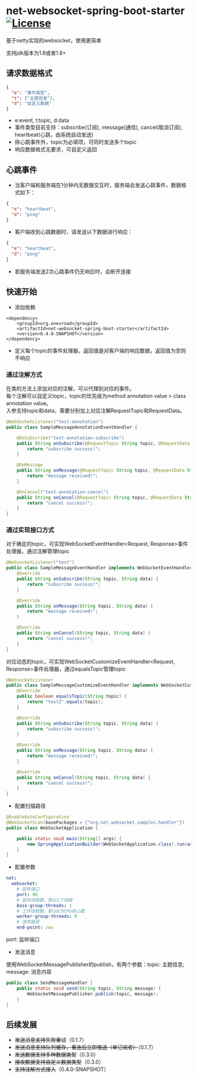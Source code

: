 # net-websocket-spring-boot-starter [![License](http://img.shields.io/:license-apache-brightgreen.svg)](http://www.apache.org/licenses/LICENSE-2.0.html)

基于netty实现的websocket，使用更简单

支持jdk版本为1.8或者1.8+

## 请求数据格式
```json
{
  "e": "事件类型",
  "t": ["主题信息"],
  "d": "自定义数据"
}
```
- e:event, t:topic, d:data
- 事件类型目前支持：subscribe(订阅), message(通信), cancel(取消订阅), heartbeat(心跳，由系统自动发送)
- 除心跳事件外，topic为必填项，可同时发送多个topic
- 响应数据格式无要求，可自定义返回

## 心跳事件
- 当客户端和服务端在1分钟内无数据交互时，服务端会发送心跳事件，数据格式如下：
```json
{
  "e": "heartbeat",
  "d": "ping"
}
```
- 客户端收到心跳数据时，请发送以下数据进行响应：
```json
{
  "e": "heartbeat",
  "d": "pong"
}
```
- 若服务端发送2次心跳事件仍无响应时，会断开连接

## 快速开始
- 添加依赖
```
<dependency>
    <groupId>org.onevroad</groupId>
    <artifactId>net-websocket-spring-boot-starter</artifactId>
    <version>0.4.0-SNAPSHOT</version>
</dependency>
```

- 定义每个topic的事件处理器，返回值是对客户端的响应数据，返回值为空则不响应
### 通过注解方式
在类的方法上添加对应的注解，可以代理到对应的事件。  
每个注解可以自定义topic，topic的优先级为method annotation value > class annotation value。  
入参支持topic和data，需要分别加上对应注解RequestTopic和RequestData。
```java
@WebSocketListener("test-annotation")
public class SampleMessageAnnotationEventHandler {

    @OnSubscribe("test-annotation-subscribe")
    public String onSubscribe(@RequestTopic String topic, @RequestData String data) {
        return "subscribe success!";
    }

    @OnMessage
    public String onMessage(@RequestTopic String topic, @RequestData String data) {
        return "message received!";
    }

    @OnCancel("test-annotation-cancel")
    public String onCancel(@RequestTopic String topic, @RequestData String data) {
        return "cancel success!";
    }
}
```
### 通过实现接口方式
对于确定的topic，可实现WebSocketEventHandler<Request, Response>事件处理器，通过注解管理topic
```java
@WebsocketListener("test")
public class SampleMessageEventHandler implements WebSocketEventHandler<String, String> {
    @Override
    public String onSubscribe(String topic, String data) {
        return "subscribe success!";
    }

    @Override
    public String onMessage(String topic, String data) {
        return "message received!";
    }

    @Override
    public String onCancel(String topic, String data) {
        return "cancel success!";
    }
}
```
对应动态的topic，可实现WebSocketCustomizeEventHandler<Request, Response>事件处理器，通过equalsTopic管理topic
```java
@WebsocketListener
public class SampleMessageCustomizeEventHandler implements WebSocketCustomizeEventHandler<String, String> {
    @Override
    public boolean equalsTopic(String topic) {
        return "test2".equals(topic);
    }

    @Override
    public String onSubscribe(String topic, String data) {
        return "subscribe success!";
    }

    @Override
    public String onMessage(String topic, String data) {
        return "message received!";
    }

    @Override
    public String onCancel(String topic, String data) {
        return "cancel success!";
    }
}
```

- 配置扫描路径
```java
@EnableAutoConfiguration
@WebSocketScan(basePackages = {"org.net.websocket.samples.handler"})
public class WebSocketApplication {

    public static void main(String[] args) {
        new SpringApplicationBuilder(WebSocketApplication.class).run(args);
    }
}
```

- 配置参数
```yaml
net:
  websocket:
    # 监听端口
    port: 80
    # 监听线程数，默认1个线程
    boss-group-threads: 1
    # 工作线程数，默认0为CPU核心数
    worker-group-threads: 0
    # 请求路径
    end-point: /ws
```
port: 监听端口

- 发送消息

使用WebSocketMessagePublisher的publish，有两个参数：topic: 主题信息; message: 消息内容
```java
public class SendMessageHandler {
    public static void send(String topic, String message) {
        WebSocketMessagePublisher.publish(topic, message);
    }
}
```
## 后续发展
- ~~发送消息支持失败重试~~（0.1.7）
- ~~发送消息支持队列缓存，重连后立即推送（单订阅者）~~（0.1.7）
- ~~发送数据支持多种数据类型~~（0.3.0）
- ~~接收数据支持自定义数据类型~~（0.3.0）
- ~~支持注解方式接入~~（0.4.0-SNAPSHOT）
